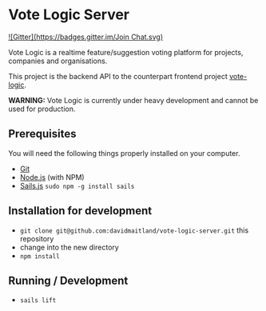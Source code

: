 # Vote Logic Server

[![Gitter](https://badges.gitter.im/Join Chat.svg)](https://gitter.im/davidmaitland/vote-logic?utm_source=badge&utm_medium=badge&utm_campaign=pr-badge)

Vote Logic is a realtime feature/suggestion voting platform for projects, companies and organisations.

This project is the backend API to the counterpart frontend project [vote-logic](https://github.com/davidmaitland/vote-logic).

**WARNING:** Vote Logic is currently under heavy development and cannot be used for production.

## Prerequisites

You will need the following things properly installed on your computer.

* [Git](http://git-scm.com/)
* [Node.js](http://nodejs.org/) (with NPM)
* [Sails.js](http://sailsjs.org/) `sudo npm -g install sails`

## Installation for development

* `git clone git@github.com:davidmaitland/vote-logic-server.git` this repository
* change into the new directory
* `npm install`

## Running / Development

* `sails lift`
